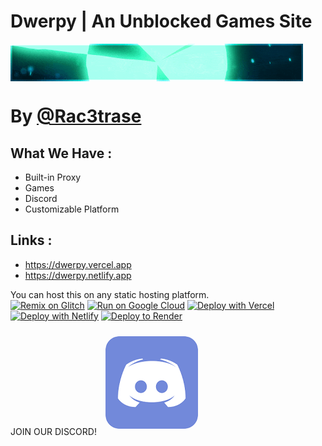 # Dwerpy | An Unblocked Games Site

<img style='display: block;' src='/Images/banner.gif'>

# By [@Rac3trase](https://github.com/Rac3trase)

## What We Have :
- Built-in Proxy
- Games
- Discord
- Customizable Platform

## Links :
- https://dwerpy.vercel.app 
- https://dwerpy.netlify.app

You can host this on any static hosting platform. <br>
[![Remix on Glitch](https://binbashbanana.github.io/deploy-buttons/buttons/remade/glitch.svg)](https://glitch.com/edit/#!/import/git?url=https%3A%2F%2Fgithub.com%2Fteamtincan%2Fdwerpy)
[![Run on Google Cloud](https://binbashbanana.github.io/deploy-buttons/buttons/remade/googlecloud.svg)](https://deploy.cloud.run/?git_repo=https://github.com/TeamTincan/Dwerpy/)
[![Deploy with Vercel](https://binbashbanana.github.io/deploy-buttons/buttons/remade/vercel.svg)](https://vercel.com/new/clone?repository-url=https://github.com/TeamTincan/Dwerpy/) 
[![Deploy with Netlify](https://binbashbanana.github.io/deploy-buttons/buttons/remade/netlify.svg)](https://app.netlify.com/start/deploy?repository=https://github.com/TeamTincan/Dwerpy/)
[![Deploy to Render](https://binbashbanana.github.io/deploy-buttons/buttons/remade/render.svg)](https://render.com/deploy?repo=https://github.com/TeamTincan/Dwerpy/)

<p style='display: inline-block;'>JOIN OUR DISCORD!</p> <a style='text-decoration: none; color: transparent; display: inline-block;' href='https://dwerpy.netlify.app/Invite'><img style='color: transparent; border-radius: 30px; padding: 10px 10px; display: inline-block;' src='/Images/discord.png'></a>
